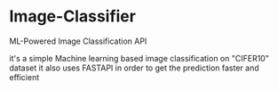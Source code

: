 # Image-Classifier
ML-Powered Image Classification API

it's a simple Machine learning based image classification on "CIFER10" dataset 
it also uses FASTAPI in order to get the prediction faster and efficient



